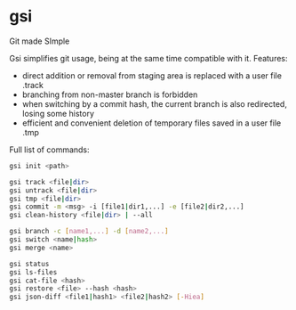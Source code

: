 # gsi
Git made SImple

Gsi simplifies git usage, being at the same time compatible with it.
Features:
  * direct addition or removal from staging area is replaced with a user file .track
  * branching from non-master branch is forbidden
  * when switching by a commit hash, the current branch is also redirected, losing some history
  * efficient and convenient deletion of temporary files saved in a user file .tmp

Full list of commands:
``` bash
gsi init <path>

gsi track <file|dir>
gsi untrack <file|dir>
gsi tmp <file|dir>
gsi commit -m <msg> -i [file1|dir1,...] -e [file2|dir2,...]
gsi clean-history <file|dir> | --all

gsi branch -c [name1,...] -d [name2,...]
gsi switch <name|hash>
gsi merge <name>

gsi status
gsi ls-files
gsi cat-file <hash>
gsi restore <file> --hash <hash>
gsi json-diff <file1|hash1> <file2|hash2> [-Hiea]
```
